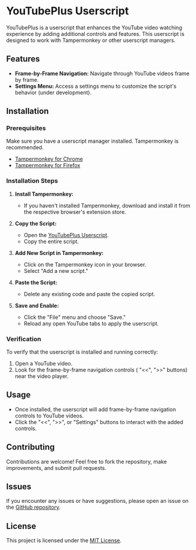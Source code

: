 # YouTubePlus Userscript

YouTubePlus is a userscript that enhances the YouTube video watching experience by adding additional controls and features. This userscript is designed to work with Tampermonkey or other userscript managers.

## Features

- **Frame-by-Frame Navigation:** Navigate through YouTube videos frame by frame.
- **Settings Menu:** Access a settings menu to customize the script's behavior (under development).

## Installation

### Prerequisites

Make sure you have a userscript manager installed. Tampermonkey is recommended.

- [Tampermonkey for Chrome](https://chrome.google.com/webstore/detail/tampermonkey/dhdgffkkebhmkfjojejmpbldmpobfkfo)
- [Tampermonkey for Firefox](https://addons.mozilla.org/en-US/firefox/addon/tampermonkey/)

### Installation Steps

1. **Install Tampermonkey:**
   - If you haven't installed Tampermonkey, download and install it from the respective browser's extension store.

2. **Copy the Script:**
   - Open the [YouTubePlus Userscript](URL_OF_RAW_SCRIPT).
   - Copy the entire script.

3. **Add New Script in Tampermonkey:**
   - Click on the Tampermonkey icon in your browser.
   - Select "Add a new script."

4. **Paste the Script:**
   - Delete any existing code and paste the copied script.

5. **Save and Enable:**
   - Click the "File" menu and choose "Save."
   - Reload any open YouTube tabs to apply the userscript.

### Verification

To verify that the userscript is installed and running correctly:

1. Open a YouTube video.
2. Look for the frame-by-frame navigation controls ( "<<", ">>" buttons) near the video player.

## Usage

- Once installed, the userscript will add frame-by-frame navigation controls to YouTube videos.
- Click the "<<", ">>", or "Settings" buttons to interact with the added controls.

## Contributing

Contributions are welcome! Feel free to fork the repository, make improvements, and submit pull requests.

## Issues

If you encounter any issues or have suggestions, please open an issue on the [GitHub repository](URL_OF_GITHUB_REPO).

## License

This project is licensed under the [MIT License](LICENSE).
